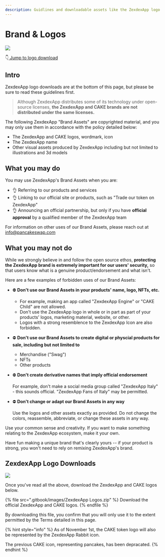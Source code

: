 ```yaml
---
description: Guidlines and downloadable assets like the ZexdexApp logo SVG
---
```


# Brand & Logos

![](<.gitbook/images/Frame 6.png>)

👇[ Jump to logo download](brand.md#pancakeswap-logo-downloads)

## Intro

ZexdexApp logo downloads are at the bottom of this page, but please be sure to read these guidelines first.

> Although ZexdexApp distributes some of its technology under open-source licenses, **the ZexdexApp and CAKE brands are not distributed under the same licenses.**

The following ZexdexApp "Brand Assets" are copyrighted material, and you may only use them in accordance with the policy detailed below:

- The ZexdexApp and CAKE logos, wordmark, icon
- The ZexdexApp name
- Other visual assets produced by ZexdexApp including but not limited to illustrations and 3d models

## What you may do

You may use ZexdexApp's Brand Assets when you are:

- 👌 Referring to our products and services
- 👌 Linking to our official site or products, such as "Trade our token on ZexdexApp"
- 👌 Announcing an official partnership, but only if you have **official approval** by a qualified member of the ZexdexApp team

For information on other uses of our Brand Assets, please reach out at info@pancakeswap.com

## What you may not do

While we strongly believe in and follow the open source ethos, **protecting the ZexdexApp brand is extremely important for our users' security,** so that users know what is a genuine product/endorsement and what isn't.

Here are a few examples of forbidden uses of our Brand Assets:

- ⛔️ **Don't use our Brand Assets in your products' name, logo, NFTs, etc.**&#x20;
  - For example, making an app called "ZexdexApp Engine" or "CAKE Child" are not allowed.
  - Don't use the ZexdexApp logo in whole or in part as part of your products' logos, marketing material, website, or other.
  - Logos with a strong resemblence to the ZexdexApp Icon are also forbidden.
- ⛔️ **Don't use our Brand Assets to create digital or physcial products for sale, including but not limited to**
  - Merchandise ("Swag")
  - NFTs
  - Other products
- ⛔️ **Don't create derivative names that imply official endorsement**

  For example, don't make a social media group called "ZexdexApp Italy" - this sounds official. "ZexdexApp Fans of Italy" may be permitted.

- ⛔️ **Don't change or adapt our Brand Assets in any way**

  Use the logos and other assets exactly as provided. Do not change the colors, reassemble, abbreviate, or change these assets in any way.

Use your common sense and creativity. If you want to make something relating to the ZexdexApp ecosystem, make it your own.

Have fun making a unique brand that's clearly yours -- if your product is strong, you won't need to rely on remixing ZexdexApp's brand.

## ZexdexApp Logo Downloads

![](<.gitbook/images/Frame 4.png>)

Once you've read all the above, download the ZexdexApp and CAKE logos below.

{% file src=".gitbook/images/ZexdexApp Logos.zip" %}
Download the official ZexdexApp and CAKE logos.
{% endfile %}

By downloading this file, you confirm that you will only use it to the extent permitted by the Terms detailed in this page.

{% hint style="info" %}
As of November 1st, the CAKE token logo will also be represented by the ZexdexApp Rabbit icon.

The previous CAKE icon, representing pancakes, has been depracated.
{% endhint %}
